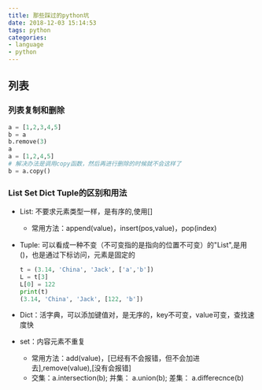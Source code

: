 ```yaml
---
title: 那些踩过的python坑
date: 2018-12-03 15:14:53
tags: python
categories:
- language
- python
---
```


## 列表

### 列表复制和删除

```Python
a = [1,2,3,4,5]
b = a
b.remove(3)
a
a = [1,2,4,5]
# 解决办法是调用copy函数，然后再进行删除的时候就不会这样了
b = a.copy()
```

### List Set Dict Tuple的区别和用法

- List: 不要求元素类型一样，是有序的,使用[]

  - 常用方法：append(value)，insert(pos,value)，pop(index)

- Tuple: 可以看成一种不变（不可变指的是指向的位置不可变）的"List",是用()，也是通过下标访问，元素是固定的

  ```Python
  t = (3.14, 'China', 'Jack', ['a','b'])
  L = t[3]
  L[0] = 122
  print(t)
  (3.14, 'China', 'Jack', [122, 'b'])
  ```

- Dict：活字典，可以添加键值对，是无序的，key不可变，value可变，查找速度快

- set：内容元素不重复

  - 常用方法：add(value)，[已经有不会报错，但不会加进去],remove(value),[没有会报错]
  - 交集：a.intersection(b); 并集： a.union(b); 差集： a.differecnce(b)

